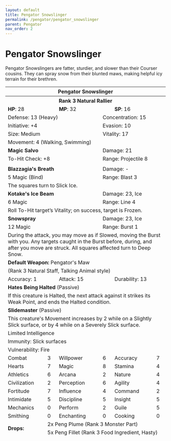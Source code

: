 ```yaml
---
layout: default
title: Pengator Snowslinger
permalink: /pengator/pengator_snowslinger
parent: Pengator
nav_order: 2
---
```


# Pengator Snowslinger

Pengator Snowslingers are fatter, sturdier, and slower than their Courser cousins. They can spray snow from their blunted maws, making helpful icy terrain for their brethren.

<table class="creature-table">
  <thead>
    <tr>
      <th colspan="6" class="fs-6 text-grey-lt-000 creature-title-bg">Pengator Snowslinger</th>
    </tr>
    <tr>
      <th colspan="6" class="fs-5 text-grey-lt-000 creature-title-bg">Rank 3 Natural Rallier</th>
    </tr>
    <tr>
      <td class="text-grey-dk-300 creature-content-bg-dark" colspan="2">
        <strong>HP</strong>: 28
      </td>
      <td class="text-grey-dk-300 creature-content-bg-dark" colspan="2">
        <strong>MP</strong>: 32
      </td>
      <td class="text-grey-dk-300 creature-content-bg-dark" colspan="2">
        <strong>SP</strong>: 16
      </td>
    </tr>
    <tr>
      <td class="text-grey-dk-300 creature-content-bg-light" colspan="3">Defense: 13 (Heavy)</td>
      <td class="text-grey-dk-300 creature-content-bg-light" colspan="3">Concentration: 15</td>
    </tr>
    <tr>
      <td class="text-grey-dk-300 creature-content-bg-light" colspan="3">Initiative: +4</td>
      <td class="text-grey-dk-300 creature-content-bg-light" colspan="3">Evasion: 10</td>
    </tr>
    <tr>
      <td class="text-grey-dk-300 creature-content-bg-light" colspan="3">Size: Medium</td>
      <td class="text-grey-dk-300 creature-content-bg-light" colspan="3">Vitality: 17</td>
    </tr>
    <tr>
      <td class="text-grey-dk-300 creature-content-bg-light" colspan="6">Movement: 4 (Walking, Swimming)</td>
    </tr>
    <tr>
      <td class="text-grey-dk-300 creature-content-bg-dark" colspan="3">
        <strong>Magic Salvo</strong>
      </td>
      <td class="text-grey-dk-300 creature-content-bg-dark" colspan="3">Damage: 21</td>
    </tr>
    <tr>
      <td class="text-grey-dk-300 creature-content-bg-dark" colspan="3">To-Hit Check: +8</td>
      <td class="text-grey-dk-300 creature-content-bg-dark" colspan="3">Range: Projectile 8</td>
    </tr>
    <tr>
      <td class="text-grey-dk-300 creature-content-bg-dark fs-2" colspan="6"></td>
    </tr>
    <tr>
      <td class="text-grey-dk-300 creature-content-bg-light" colspan="3">
        <strong>Blazzagia's Breath</strong>
      </td>
      <td class="text-grey-dk-300 creature-content-bg-light" colspan="3">Damage: -</td>
    </tr>
    <tr class="text-grey-dk-300 creature-content-bg-light">
      <td class="text-grey-dk-300 creature-content-bg-light" colspan="3">5 Magic (Bind)</td>
      <td class="text-grey-dk-300 creature-content-bg-light" colspan="3">Range: Blast 3</td>
    </tr>
    <tr>
      <td class="text-grey-dk-300 creature-content-bg-light fs-2" colspan="6">The squares turn to Slick Ice.</td>
    </tr>
    <tr>
      <td class="text-grey-dk-300 creature-content-bg-light" colspan="3">
        <strong>Kotake's Ice Beam</strong>
      </td>
      <td class="text-grey-dk-300 creature-content-bg-light" colspan="3">Damage: 23, Ice</td>
    </tr>
    <tr class="text-grey-dk-300 creature-content-bg-light">
      <td class="text-grey-dk-300 creature-content-bg-light" colspan="3">6 Magic</td>
      <td class="text-grey-dk-300 creature-content-bg-light" colspan="3">Range: Line 4</td>
    </tr>
    <tr>
      <td class="text-grey-dk-300 creature-content-bg-light fs-2" colspan="6">Roll To-Hit target’s Vitality; on success, target is Frozen.</td>
    </tr>
    <tr>
      <td class="text-grey-dk-300 creature-content-bg-light" colspan="3">
        <strong>Snowspray</strong>
      </td>
      <td class="text-grey-dk-300 creature-content-bg-light" colspan="3">Damage: 23, Ice</td>
    </tr>
    <tr class="text-grey-dk-300 creature-content-bg-light">
      <td class="text-grey-dk-300 creature-content-bg-light" colspan="3">12 Magic</td>
      <td class="text-grey-dk-300 creature-content-bg-light" colspan="3">Range: Burst 1</td>
    </tr>
    <tr>
      <td class="text-grey-dk-300 creature-content-bg-light fs-2" colspan="6">During the attack, you may move as if Slowed, moving the Burst with you. Any targets caught in the Burst before, during, and after you move are struck. All squares affected turn to Deep Snow.</td>
    </tr>
    <tr>
      <td class="text-grey-dk-300 creature-content-bg-dark" colspan="6">
        <strong>Default Weapon: </strong>Pengator's Maw
      </td>
    </tr>
    <tr>
      <td class="text-grey-dk-300 creature-content-bg-dark" colspan="6">(Rank 3 Natural Staff, Talking Animal style)</td>
    </tr>
    <tr>
      <td class="text-grey-dk-300 creature-content-bg-dark" colspan="2">Accuracy: 1</td>
      <td class="text-grey-dk-300 creature-content-bg-dark" colspan="2">Attack: 15</td>
      <td class="text-grey-dk-300 creature-content-bg-dark" colspan="2">Durability: 13</td>
    </tr>
    <tr>
      <td class="text-grey-dk-300 creature-content-bg-light" colspan="6">
        <strong>Hates Being Halted</strong> (Passive)
      </td>
    </tr>
    <tr>
      <td class="text-grey-dk-300 creature-content-bg-light fs-2" colspan="6">If this creature is Halted, the next attack against it strikes its Weak Point, and ends the Halted condition.</td>
    </tr>
    <tr>
      <td class="text-grey-dk-300 creature-content-bg-light" colspan="6">
        <strong>Slidemaster</strong> (Passive)
      </td>
    </tr>
    <tr>
      <td class="text-grey-dk-300 creature-content-bg-light fs-2" colspan="6">This creature's Movement increases by 2 while on a Slightly Slick surface, or by 4 while on a Severely Slick surface.</td>
    </tr>
    <tr>
      <td class="text-grey-dk-300 creature-content-bg-dark fs-4" colspan="6">Limited Intelligence</td>
    </tr>
    <tr>
      <td class="text-grey-dk-300 creature-content-bg-dark fs-4" colspan="6">Immunity: Slick surfaces</td>
    </tr>
    <tr>
      <td class="text-grey-dk-300 creature-content-bg-dark fs-4" colspan="6">Vulnerability: Fire</td>
    </tr>
    <tr>
      <td class="text-grey-dk-300 creature-content-bg-dark fs-2">Combat</td>
      <td class="text-grey-dk-300 creature-content-bg-dark fs-2">3</td>
      <td class="text-grey-dk-300 creature-content-bg-dark fs-2">Willpower</td>
      <td class="text-grey-dk-300 creature-content-bg-dark fs-2">6</td>
      <td class="text-grey-dk-300 creature-content-bg-dark fs-2">Accuracy</td>
      <td class="text-grey-dk-300 creature-content-bg-dark fs-2">7</td>
    </tr>
    <tr class="text-grey-dk-300 creature-content-bg-dark fs-2">
      <td class="text-grey-dk-300 creature-content-bg-dark fs-2">Hearts</td>
      <td class="text-grey-dk-300 creature-content-bg-dark fs-2">7</td>
      <td class="text-grey-dk-300 creature-content-bg-dark fs-2">Magic</td>
      <td class="text-grey-dk-300 creature-content-bg-dark fs-2">8</td>
      <td class="text-grey-dk-300 creature-content-bg-dark fs-2">Stamina</td>
      <td class="text-grey-dk-300 creature-content-bg-dark fs-2">4</td>
    </tr>
    <tr class="text-grey-dk-300 creature-content-bg-dark fs-2">
      <td class="text-grey-dk-300 creature-content-bg-dark fs-2">Athletics</td>
      <td class="text-grey-dk-300 creature-content-bg-dark fs-2">6</td>
      <td class="text-grey-dk-300 creature-content-bg-dark fs-2">Arcana</td>
      <td class="text-grey-dk-300 creature-content-bg-dark fs-2">2</td>
      <td class="text-grey-dk-300 creature-content-bg-dark fs-2">Nature</td>
      <td class="text-grey-dk-300 creature-content-bg-dark fs-2">4</td>
    </tr>
    <tr class="text-grey-dk-300 creature-content-bg-dark fs-2">
      <td class="text-grey-dk-300 creature-content-bg-dark fs-2">Civilization</td>
      <td class="text-grey-dk-300 creature-content-bg-dark fs-2">2</td>
      <td class="text-grey-dk-300 creature-content-bg-dark fs-2">Perception</td>
      <td class="text-grey-dk-300 creature-content-bg-dark fs-2">6</td>
      <td class="text-grey-dk-300 creature-content-bg-dark fs-2">Agility</td>
      <td class="text-grey-dk-300 creature-content-bg-dark fs-2">4</td>
    </tr>
    <tr class="text-grey-dk-300 creature-content-bg-dark fs-2">
      <td class="text-grey-dk-300 creature-content-bg-dark fs-2">Fortitude</td>
      <td class="text-grey-dk-300 creature-content-bg-dark fs-2">7</td>
      <td class="text-grey-dk-300 creature-content-bg-dark fs-2">Influence</td>
      <td class="text-grey-dk-300 creature-content-bg-dark fs-2">4</td>
      <td class="text-grey-dk-300 creature-content-bg-dark fs-2">Command</td>
      <td class="text-grey-dk-300 creature-content-bg-dark fs-2">2</td>
    </tr>
    <tr class="text-grey-dk-300 creature-content-bg-dark fs-2">
      <td class="text-grey-dk-300 creature-content-bg-dark fs-2">Intimidate</td>
      <td class="text-grey-dk-300 creature-content-bg-dark fs-2">5</td>
      <td class="text-grey-dk-300 creature-content-bg-dark fs-2">Discipline</td>
      <td class="text-grey-dk-300 creature-content-bg-dark fs-2">5</td>
      <td class="text-grey-dk-300 creature-content-bg-dark fs-2">Insight</td>
      <td class="text-grey-dk-300 creature-content-bg-dark fs-2">5</td>
    </tr>
    <tr class="text-grey-dk-300 creature-content-bg-dark fs-2">
      <td class="text-grey-dk-300 creature-content-bg-dark fs-2">Mechanics</td>
      <td class="text-grey-dk-300 creature-content-bg-dark fs-2">0</td>
      <td class="text-grey-dk-300 creature-content-bg-dark fs-2">Perform</td>
      <td class="text-grey-dk-300 creature-content-bg-dark fs-2">2</td>
      <td class="text-grey-dk-300 creature-content-bg-dark fs-2">Guile</td>
      <td class="text-grey-dk-300 creature-content-bg-dark fs-2">5</td>
    </tr>
    <tr class="text-grey-dk-300 creature-content-bg-dark fs-2">
      <td class="text-grey-dk-300 creature-content-bg-dark fs-2">Smithing</td>
      <td class="text-grey-dk-300 creature-content-bg-dark fs-2">0</td>
      <td class="text-grey-dk-300 creature-content-bg-dark fs-2">Enchanting</td>
      <td class="text-grey-dk-300 creature-content-bg-dark fs-2">0</td>
      <td class="text-grey-dk-300 creature-content-bg-dark fs-2">Cooking</td>
      <td class="text-grey-dk-300 creature-content-bg-dark fs-2">0</td>
    </tr>
    <tr>
      <td class="text-grey-dk-300 creature-content-bg-light" rowspan="2">
        <strong>Drops:</strong>
      </td>
      <td class="text-grey-dk-300 creature-content-bg-light" colspan="5">2x Peng Plume (Rank 3 Monster Part)</td>
    </tr>
    <tr>
      <td class="text-grey-dk-300 creature-content-bg-light" colspan="5">5x Peng Fillet (Rank 3 Food Ingredient, Hasty)</td>
    </tr>
  </thead>
</table>
